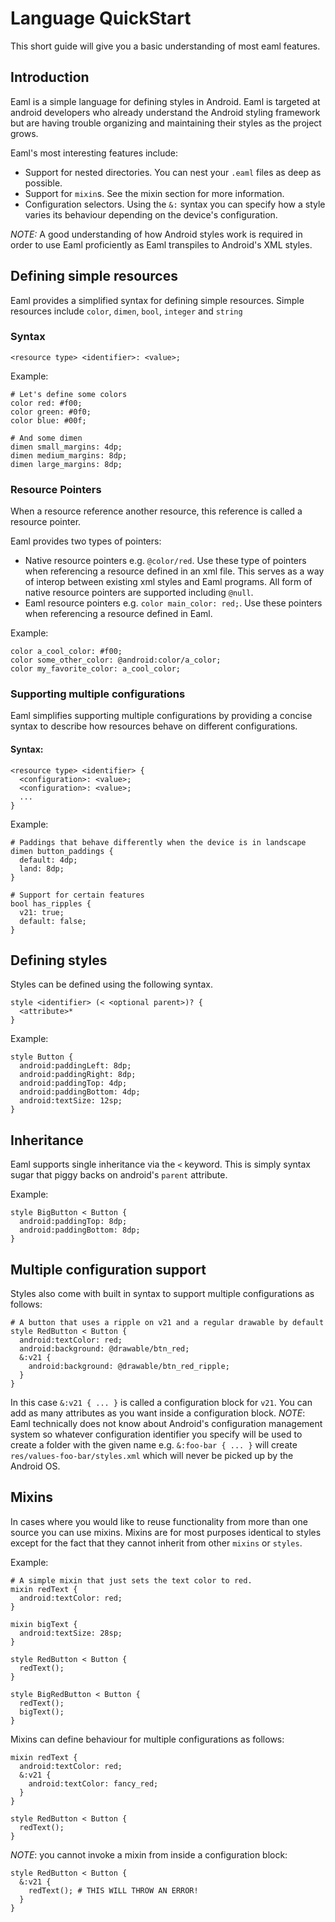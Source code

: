 Language QuickStart
===================

This short guide will give you a basic understanding of most eaml features.

## Introduction

Eaml is a simple language for defining styles in Android. Eaml is targeted at android
developers who already understand the Android styling framework but are having trouble
organizing and maintaining their styles as the project grows.

Eaml's most interesting features include:
- Support for nested directories. You can nest your `.eaml` files as deep as possible.
- Support for `mixin`s. See the mixin section for more information.
- Configuration selectors. Using the `&:` syntax you can specify how a style varies its
  behaviour depending on the device's configuration.

*NOTE:* A good understanding of how Android styles work is required in order to use Eaml
proficiently as Eaml transpiles to Android's XML styles.

## Defining simple resources

Eaml provides a simplified syntax for defining simple resources.
Simple resources include `color`, `dimen`, `bool`, `integer` and `string`

### Syntax
`<resource type> <identifier>: <value>;`

Example:
```
# Let's define some colors
color red: #f00;
color green: #0f0;
color blue: #00f;

# And some dimen
dimen small_margins: 4dp;
dimen medium_margins: 8dp;
dimen large_margins: 8dp;
```

### Resource Pointers

When a resource reference another resource, this reference is called a resource pointer.

Eaml provides two types of pointers:

- Native resource pointers e.g. `@color/red`. Use these type of pointers when referencing a resource
  defined in an xml file. This serves as a way of interop between existing xml styles and Eaml programs.
  All form of native resource pointers are supported including `@null`.
- Eaml resource pointers e.g. `color main_color: red;`. Use these pointers when referencing a resource
  defined in Eaml.

Example:
```
color a_cool_color: #f00;
color some_other_color: @android:color/a_color;
color my_favorite_color: a_cool_color;
```

### Supporting multiple configurations

Eaml simplifies supporting multiple configurations by providing a concise
syntax to describe how resources behave on different configurations.

#### Syntax:

```
<resource type> <identifier> {
  <configuration>: <value>;
  <configuration>: <value>;
  ...
}
```

Example:
```
# Paddings that behave differently when the device is in landscape
dimen button_paddings {
  default: 4dp;
  land: 8dp;
}

# Support for certain features
bool has_ripples {
  v21: true;
  default: false;
}
```

## Defining styles

Styles can be defined using the following syntax.
```
style <identifier> (< <optional parent>)? {
  <attribute>*
}
```

Example:
```
style Button {
  android:paddingLeft: 8dp;
  android:paddingRight: 8dp;
  android:paddingTop: 4dp;
  android:paddingBottom: 4dp;
  android:textSize: 12sp;
}
```

## Inheritance
Eaml supports single inheritance via the `<` keyword. This is simply syntax sugar
that piggy backs on android's `parent` attribute.

Example:
```
style BigButton < Button {
  android:paddingTop: 8dp;
  android:paddingBottom: 8dp;
}
```

## Multiple configuration support
Styles also come with built in syntax to support multiple configurations
as follows:

```
# A button that uses a ripple on v21 and a regular drawable by default
style RedButton < Button {
  android:textColor: red;
  android:background: @drawable/btn_red;
  &:v21 {
    android:background: @drawable/btn_red_ripple;
  }
}
```

In this case `&:v21 { ... }` is called a configuration block for `v21`.
You can add as many attributes as you want inside a configuration block.
*NOTE*: Eaml technically does not know about Android's configuration management system so
whatever configuration identifier you specify will be used to create a folder with
the given name e.g. `&:foo-bar { ... }` will create `res/values-foo-bar/styles.xml`
which will never be picked up by the Android OS.

## Mixins
In cases where you would like to reuse functionality from more than one source
you can use mixins. Mixins are for most purposes identical to styles except for
the fact that they cannot inherit from other `mixins` or `styles`.

Example:
```
# A simple mixin that just sets the text color to red.
mixin redText {
  android:textColor: red;
}

mixin bigText {
  android:textSize: 28sp;
}

style RedButton < Button {
  redText();
}

style BigRedButton < Button {
  redText();
  bigText();
}
```

Mixins can define behaviour for multiple configurations as follows:

```
mixin redText {
  android:textColor: red;
  &:v21 {
    android:textColor: fancy_red;
  }
}

style RedButton < Button {
  redText();
}
```

*NOTE*: you cannot invoke a mixin from inside a configuration block:
```
style RedButton < Button {
  &:v21 {
    redText(); # THIS WILL THROW AN ERROR!
  }
}
```


